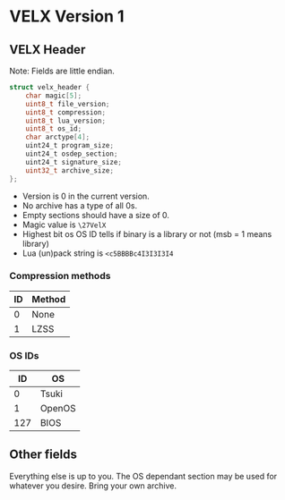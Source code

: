 # VELX Version 1

## VELX Header
Note: Fields are little endian.
```c
struct velx_header {
	char magic[5];
	uint8_t file_version;
	uint8_t compression;
	uint8_t lua_version;
	uint8_t os_id;
	char arctype[4];
	uint24_t program_size;
	uint24_t osdep_section;
	uint24_t signature_size;
	uint32_t archive_size;
};
```
* Version is 0 in the current version.
* No archive has a type of all 0s.
* Empty sections should have a size of 0.
* Magic value is `\27VelX`
* Highest bit os OS ID tells if binary is a library or not (msb = 1 means library)
* Lua (un)pack string is `<c5BBBBc4I3I3I3I4`

### Compression methods
| ID | Method |
| --- | --- |
| 0 | None |
| 1 | LZSS |

### OS IDs
| ID | OS |
| --- | --- |
| 0 | Tsuki |
| 1 | OpenOS |
| 127 | BIOS |

## Other fields
Everything else is up to you. The OS dependant section may be used for whatever you desire. Bring your own archive.
